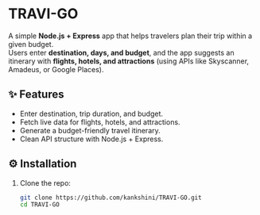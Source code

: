 # TRAVI-GO  

A simple **Node.js + Express** app that helps travelers plan their trip within a given budget.  
Users enter **destination, days, and budget**, and the app suggests an itinerary with **flights, hotels, and attractions** (using APIs like Skyscanner, Amadeus, or Google Places). 

## ✨ Features
- Enter destination, trip duration, and budget.  
- Fetch live data for flights, hotels, and attractions.  
- Generate a budget-friendly travel itinerary.  
- Clean API structure with Node.js + Express.
  
## ⚙️ Installation

1. Clone the repo:
   ```bash
   git clone https://github.com/kankshini/TRAVI-GO.git
   cd TRAVI-GO
